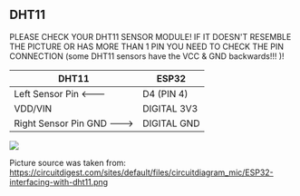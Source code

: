 DHT11
------------------------------

PLEASE CHECK YOUR DHT11 SENSOR MODULE! IF IT DOESN'T RESEMBLE THE PICTURE OR HAS MORE THAN 1 PIN YOU NEED TO CHECK THE PIN CONNECTION (some DHT11 sensors have the VCC & GND backwards!!! )! 


| DHT11 | ESP32 |
| --------------- | --------------- |
| Left Sensor Pin <--- | D4 (PIN 4) |
| VDD/VIN | DIGITAL 3V3 |
| Right Sensor Pin GND ---> | DIGITAL GND|

![](https://circuitdigest.com/sites/default/files/circuitdiagram_mic/ESP32-interfacing-with-dht11.png)



Picture source was taken from: https://circuitdigest.com/sites/default/files/circuitdiagram_mic/ESP32-interfacing-with-dht11.png
